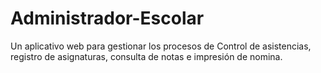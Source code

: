 # Administrador-Escolar
Un aplicativo web para gestionar los procesos de Control de asistencias, registro de asignaturas, consulta de notas e impresión de nomina.
